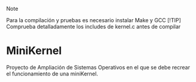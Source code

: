 > [!NOTE]
> Para la compilación y pruebas es necesario instalar Make y GCC
> [!TIP]
> Comprueba detalladamente los includes de kernel.c antes de compilar
# MiniKernel
Proyecto de Ampliación de Sistemas Operativos en el que se debe recrear el funcionamiento de una miniKernel.
